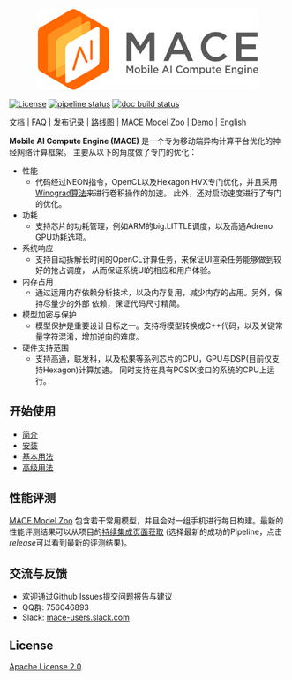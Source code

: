<div  align="center">
<img src="docs/mace-logo.png" width = "400" alt="MACE" />
</div>

[![License](https://img.shields.io/badge/License-Apache%202.0-blue.svg)](LICENSE)
[![pipeline status](https://gitlab.com/llhe/mace/badges/master/pipeline.svg)](https://gitlab.com/llhe/mace/pipelines)
[![doc build status](https://readthedocs.org/projects/mace/badge/?version=latest)](https://readthedocs.org/projects/mace/badge/?version=latest)

[文档](https://mace.readthedocs.io) |
[FAQ](https://mace.readthedocs.io/en/latest/faq.html) |
[发布记录](RELEASE.md) |
[路线图](ROADMAP.md) |
[MACE Model Zoo](https://github.com/XiaoMi/mace-models) |
[Demo](mace/examples/android) |
[English](README.md)

**Mobile AI Compute Engine (MACE)** 是一个专为移动端异构计算平台优化的神经网络计算框架。
主要从以下的角度做了专门的优化：
* 性能
  * 代码经过NEON指令，OpenCL以及Hexagon HVX专门优化，并且采用
  [Winograd算法](https://arxiv.org/abs/1509.09308)来进行卷积操作的加速。
  此外，还对启动速度进行了专门的优化。
* 功耗
  * 支持芯片的功耗管理，例如ARM的big.LITTLE调度，以及高通Adreno GPU功耗选项。
* 系统响应
  * 支持自动拆解长时间的OpenCL计算任务，来保证UI渲染任务能够做到较好的抢占调度，
  从而保证系统UI的相应和用户体验。
* 内存占用
  * 通过运用内存依赖分析技术，以及内存复用，减少内存的占用。另外，保持尽量少的外部
  依赖，保证代码尺寸精简。
* 模型加密与保护
  * 模型保护是重要设计目标之一。支持将模型转换成C++代码，以及关键常量字符混淆，增加逆向的难度。
* 硬件支持范围
  * 支持高通，联发科，以及松果等系列芯片的CPU，GPU与DSP(目前仅支持Hexagon)计算加速。
  同时支持在具有POSIX接口的系统的CPU上运行。

## 开始使用
* [简介](https://mace.readthedocs.io/en/latest/introduction.html)
* [安装](https://mace.readthedocs.io/en/latest/installation/env_requirement.html)
* [基本用法](https://mace.readthedocs.io/en/latest/user_guide/basic_usage.html)
* [高级用法](https://mace.readthedocs.io/en/latest/user_guide/advanced_usage.html)

## 性能评测
[MACE Model Zoo](https://github.com/XiaoMi/mace-models)
包含若干常用模型，并且会对一组手机进行每日构建。最新的性能评测结果可以从项目的[持续集成页面获取](https://gitlab.com/llhe/mace-models/pipelines)
(选择最新的成功的Pipeline，点击*release*可以看到最新的评测结果)。

## 交流与反馈
* 欢迎通过Github Issues提交问题报告与建议
* QQ群: 756046893
* Slack: [mace-users.slack.com](https://join.slack.com/t/mace-users/shared_invite/enQtMzkzNjM3MzMxODYwLTAyZTAzMzQyNjc0ZGI5YjU3MjI1N2Q2OWI1ODgwZjAwOWVlNzFlMjFmMTgwYzhjNzU4MDMwZWQ1MjhiM2Y4OTE)

## License
[Apache License 2.0](LICENSE).
